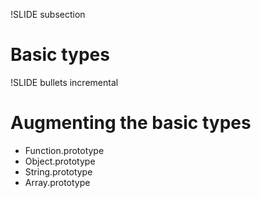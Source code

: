 !SLIDE subsection

# Basic types #

!SLIDE bullets incremental
# Augmenting the basic types #

* Function.prototype
* Object.prototype
* String.prototype
* Array.prototype

